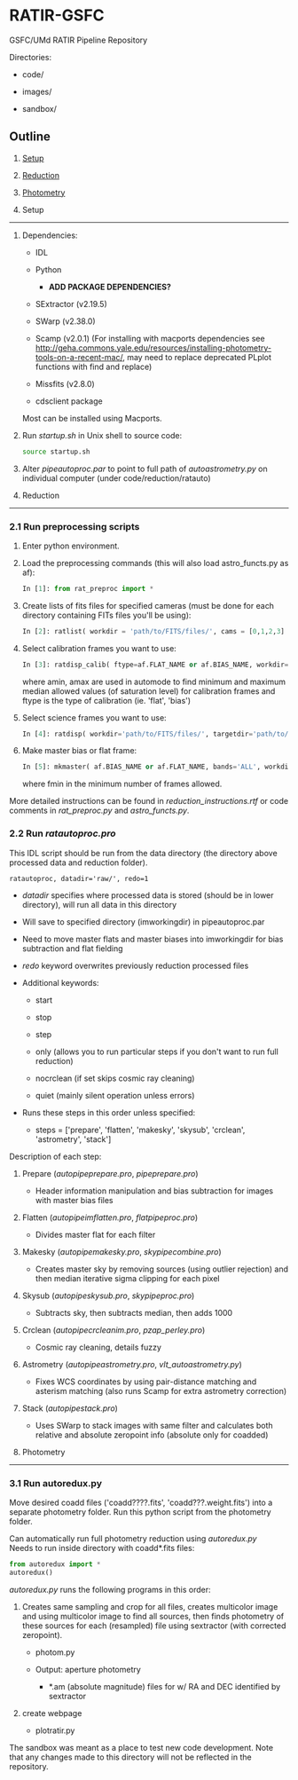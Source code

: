 RATIR-GSFC
==========

GSFC/UMd RATIR Pipeline Repository

Directories:

* code/

* images/

* sandbox/

Outline
-------

1. [Setup](https://github.com/cenko/RATIR-GSFC#1-setup)

2. [Reduction](https://github.com/cenko/RATIR-GSFC#2-reduction)

3. [Photometry](https://github.com/cenko/RATIR-GSFC#3-photometry)

1. Setup
--------

1. Dependencies:

	- IDL

	- Python

		+ **ADD PACKAGE DEPENDENCIES?**

	- SExtractor (v2.19.5)

	- SWarp (v2.38.0)
	
	- Scamp (v2.0.1) (For installing with macports dependencies see http://geha.commons.yale.edu/resources/installing-photometry-tools-on-a-recent-mac/, may need to replace deprecated PLplot functions with find and replace)
	
	- Missfits (v2.8.0)

	- cdsclient package  

	Most can be installed using Macports.  

2. Run *startup.sh* in Unix shell to source code:

	```bash
	source startup.sh
	```

3. Alter *pipeautoproc.par* to point to full path of *autoastrometry.py* on individual computer (under code/reduction/ratauto)  

2. Reduction
------------

### 2.1 Run preprocessing scripts

1. Enter python environment.

2. Load the preprocessing commands (this will also load astro_functs.py as af):

	```python
	In [1]: from rat_preproc import *
	```

3. Create lists of fits files for specified cameras (must be done for each directory containing FITs files you'll be using):

	```python
	In [2]: ratlist( workdir = 'path/to/FITS/files/', cams = [0,1,2,3] )
	```

4. Select calibration frames you want to use:

	```python
	In [3]: ratdisp_calib( ftype=af.FLAT_NAME or af.BIAS_NAME, workdir='path/to/FITS/flats/', cams=[0,1,2,3], auto=True, amin=0.1, amax=0.8 )
	```
	
	where amin, amax are used in automode to find minimum and maximum median allowed values (of saturation level) for calibration frames
	and ftype is the type of calibration (ie. 'flat', 'bias')
	
5. Select science frames you want to use:

	```python
	In [4]: ratdisp( workdir='path/to/FITS/files/', targetdir='path/to/new/FITS/files/', cams=[0,1,2,3], auto=True )
	```
	
6. Make master bias or flat frame:

	```python
	In [5]: mkmaster( af.BIAS_NAME or af.FLAT_NAME, bands='ALL', workdir='.', fmin=5 )
	```
	
	where fmin in the minimum number of frames allowed.
	
More detailed instructions can be found in *reduction_instructions.rtf* or code comments in *rat_preproc.py* and *astro_functs.py*.

### 2.2 Run *ratautoproc.pro*

This IDL script should be run from the data directory (the directory above processed data and reduction folder).  

```IDL
ratautoproc, datadir='raw/', redo=1
```
	
* *datadir* specifies where processed data is stored (should be in lower directory), will run all data in this directory  

* Will save to specified directory (imworkingdir) in pipeautoproc.par

* Need to move master flats and master biases into imworkingdir for bias subtraction and flat fielding

* *redo* keyword overwrites previously reduction processed files

* Additional keywords:

	- start

	- stop

	- step

	- only (allows you to run particular steps if you don't want to run full reduction)

	- nocrclean (if set skips cosmic ray cleaning)	
	
	- quiet (mainly silent operation unless errors)
	
* Runs these steps in this order unless specified:	

	- steps = ['prepare', 'flatten', 'makesky', 'skysub', 'crclean', 'astrometry', 'stack']
	
Description of each step:

1. Prepare (*autopipeprepare.pro*, *pipeprepare.pro*)

	- Header information manipulation and bias subtraction for images with master bias files
	
2. Flatten (*autopipeimflatten.pro*, *flatpipeproc.pro*)

	- Divides master flat for each filter
		
3. Makesky (*autopipemakesky.pro*, *skypipecombine.pro*)

	- Creates master sky by removing sources (using outlier rejection) and then median iterative sigma clipping for each pixel
		
4. Skysub (*autopipeskysub.pro*, *skypipeproc.pro*)

	- Subtracts sky, then subtracts median, then adds 1000
	
5. Crclean (*autopipecrcleanim.pro*, *pzap_perley.pro*)

	- Cosmic ray cleaning, details fuzzy
		
6. Astrometry (*autopipeastrometry.pro*, *vlt_autoastrometry.py*)

	- Fixes WCS coordinates by using pair-distance matching and asterism matching (also runs Scamp for extra astrometry correction)
	
7. Stack (*autopipestack.pro*)

	- Uses SWarp to stack images with same filter and calculates both relative and absolute zeropoint info (absolute only for coadded)

3. Photometry
-------------

### 3.1 Run autoredux.py

Move desired coadd files ('coadd????.fits', 'coadd???.weight.fits') into a separate photometry folder.
Run this python script from the photometry folder.

Can automatically run full photometry reduction using *autoredux.py*  
Needs to run inside directory with coadd*.fits files:

```python
from autoredux import *
autoredux()
```

*autoredux.py* runs the following programs in this order:

1.  Creates same sampling and crop for all files, creates multicolor image and using multicolor image to find all sources, then finds photometry
	of these sources for each (resampled) file using sextractor (with corrected zeropoint).  

	- photom.py

	- Output: aperture photometry

		- *.am (absolute magnitude) files for w/ RA and DEC identified by sextractor

2. create webpage

	- plotratir.py

The sandbox was meant as a place to test new code development.  Note that any changes made to this directory will not be reflected in the repository.

